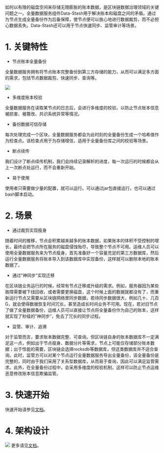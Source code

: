 如何以有限的磁盘空间来存储无限膨胀的账本数据，是区块链数据治理领域的关键问题之一。全量数据服务组件Data-Stash用于解决账本和磁盘之间的矛盾。通过为节点生成全量备份作为后备保障，使节点便可以放心地进行数据裁剪，而不必担心数据丢失。Data-Stash还可以用于节点快速同步、监管审计等场景。



# 1. 关键特性

* 节点账本全量备份

全量数据服务拥有将节点账本完整备份到第三方存储的能力，从而可以满足多方面的需求，包括节点数据裁剪、快速同步、查询等。

![](https://data-doc.readthedocs.io/zh_CN/dev/_images/backup.png)

* 多维度账本校验

全量数据服务在读取某节点的日志后，会进行多维度的校验，以防止节点账本信息被损害、被篡改、共识系统异常等情况。

* 备份数据可信存储

每次处理完成一个区块，全量数据服务都会为此时刻的全量备份生成一个哈希值作为检查点。该检查点用于为存储增信，适用于全量备份库之间的校验等场景。

* 断点续传

我们设计了断点续传机制，我们会持续记录解析的进度，每一次运行的时候都会从上一次断点处运行，而不会重新开始。

* 易于使用

使用者只需要做少量的配置，就可以运行。可以通过jar包直接运行，也可以通过bash脚本启动。

# 2. 场景

* 通过裁剪实现瘦身

随着时间的推移，节点会积累越来越多的账本数据，如果账本的体积不受控制的增长，最终会把节点所在服务的磁盘侵蚀殆尽，导致整个节点不可用。运维人员可以使用全量数据服务来为节点瘦身，首先准备好一个容量充足的第三方数据库，然后运行全量数据服务将账本导入到该数据库中实现备份，这样就可以删除本地的账本数据了。

* 通过”神同步”实现迁移

在区块链业务运行的时候，经常有节点迁移或升级的需求。例如，服务器因为某些故障需要被下线回收，或者需要更换磁盘，这个时候上面的数据就都没有了，而重新运行节点又需要从区块链网络里同步数据，若待同步数据很大，例如几十、几百G，就会使得数据恢复时间冗长，甚至造成长时间业务不可用。现在，若对旧节点了做了全量数据备份，运维人员可以直接让节点将全量备份作为自己的账本，这样就实现了秒级的”神同步”，免去了冗长的同步过程。

* 监管、审计、追溯

对于监管而言，要求账本数据完整、可查询。但区块链自身的账本数据库不一定满足这一点，例如出于节点瘦身、数据分片等需求，节点上可能仅存储部分账本数据；出于性能的需要，区块链会选择rocksdb等数据库，但这类数据库并不适合查询。此时，监管方可以对某个节点运行全量数据服务导出全量备份，该全量备份是完整的，同时由于我们采用了关系型数据库，从而易于查询，因此可以满足监管需求。此外，在全量备份过程中，会采用多维度的校验机制，这样可以防止节点运维恶意修改账本信息欺骗监管。

# 3. 快速开始

快速开始请参见[文档](https://data-doc.readthedocs.io/zh_CN/latest/docs/WeBankBlockchain-Data-Stash/index.html)。

# 4. 架构设计

![](https://data-doc.readthedocs.io/zh_CN/dev/_images/architecture.png)
更多请见[文档](https://data-doc.readthedocs.io/zh_CN/dev/docs/WeBankBlockchain-Data-Stash/design.html)。



